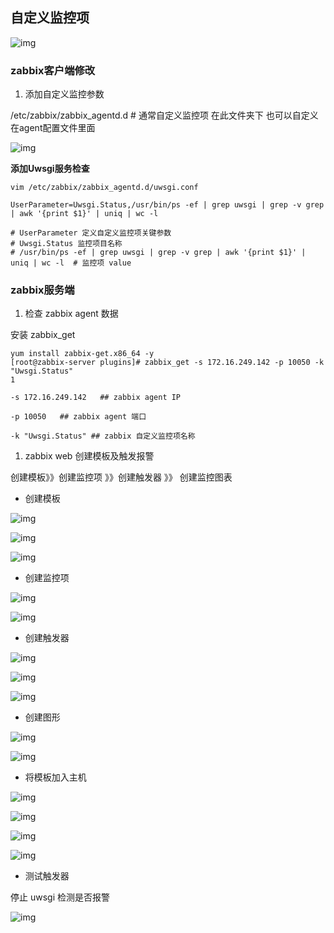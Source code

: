 ## 自定义监控项



![img](.\图片\10.11.jpg)



### zabbix客户端修改

1. 添加自定义监控参数

/etc/zabbix/zabbix_agentd.d # 通常自定义监控项 在此文件夹下 也可以自定义 在agent配置文件里面



![img](.\图片\10.12.png)



**添加Uwsgi服务检查**

```shell
vim /etc/zabbix/zabbix_agentd.d/uwsgi.conf

UserParameter=Uwsgi.Status,/usr/bin/ps -ef | grep uwsgi | grep -v grep | awk '{print $1}' | uniq | wc -l

# UserParameter 定义自定义监控项关键参数
# Uwsgi.Status 监控项目名称
# /usr/bin/ps -ef | grep uwsgi | grep -v grep | awk '{print $1}' | uniq | wc -l  # 监控项 value
```

### zabbix服务端

1. 检查 zabbix agent 数据

安装 zabbix_get

```shell
yum install zabbix-get.x86_64 -y
[root@zabbix-server plugins]# zabbix_get -s 172.16.249.142 -p 10050 -k "Uwsgi.Status"
1

-s 172.16.249.142   ## zabbix agent IP

-p 10050   ## zabbix agent 端口

-k "Uwsgi.Status" ## zabbix 自定义监控项名称
```

1. zabbix web 创建模板及触发报警

创建模板》》创建监控项 》》创建触发器 》》 创建监控图表

- 创建模板



![img](.\图片\10.13.png)





![img](.\图片\10.14.png)



![img](.\图片\10.15.png)



- 创建监控项



![img](.\图片\10.16.png)





![img](.\图片\10.17.jpg)



- 创建触发器



![img](.\图片\10.18.png)





![img](.\图片\10.19.jpg)



![img](.\图片\10.1.20.jpg)



- 创建图形



![img](.\图片\10.1.21.png)





![img](.\图片\10.1.22.jpg)



- 将模板加入主机



![img](.\图片\10.1.23.png)





![img](.\图片\10.16.png)





![img](图片\10.17.jpg)



![img](.\图片\10.18.png)



- 测试触发器

停止 uwsgi 检测是否报警



![img](.\图片\10.19.jpg)